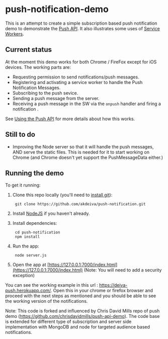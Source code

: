 # push-notification-demo

This is an attempt to create a simple subscription based push notification demo to demonstrate the [Push API](https://developer.mozilla.org/en-US/docs/Web/API/Push_API). It also illustrates some uses of [Service Workers](https://developer.mozilla.org/en-US/docs/Web/API/Service_Worker_API).

## Current status

At the moment this demo works for both Chrome / FireFox except for iOS devices. The working parts are:

* Requesting permission to send notifications/push messages.
* Registering and activating a service worker to handle the Push Notification Messages.
* Subscribing to the push sevice.
* Sending a push message from the server.
* Receiving a push message in the SW via the `onpush` handler and firing a notification .

See [Using the Push API](https://developer.mozilla.org/en-US/docs/Web/API/Push_API/Using_the_Push_API) for more details about how this works.

## Still to do

* Improving the Node server so that it will handle the push messages, AND serve the static files. This is needed for it to start working on Chrome (and Chrome doesn't yet support the PushMessageData either.)


## Running the demo

To get it running:


1. Clone this repo locally (you'll need to [install git](http://git-scm.com/downloads)):

        git clone https://github.com/akdeiva/push-notification.git

2. Install [NodeJS](https://nodejs.org/) if you haven't already.
3. Install dependencies:

        cd push-notification
        npm install

4. Run the app:

        node server.js

5. Open the app at
   [https://127.0.0.1:7000/index.html](https://127.0.0.1:7000/index.html)
   (Note: You will need to add a security exception)

You can see the working example in this url : https://deiva-push.herokuapp.com/. Open this in your chrome or firefox browser and proceed with the next steps as mentioned and you should be able to see the working version of the notifications.

Note: This code is forked and influenced by Chris David Mills repo of push demo (https://github.com/chrisdavidmills/push-api-demo). The code base is extended for different type of subscription and server side implementation with MongoDB and node for targeted audience based notifications.

